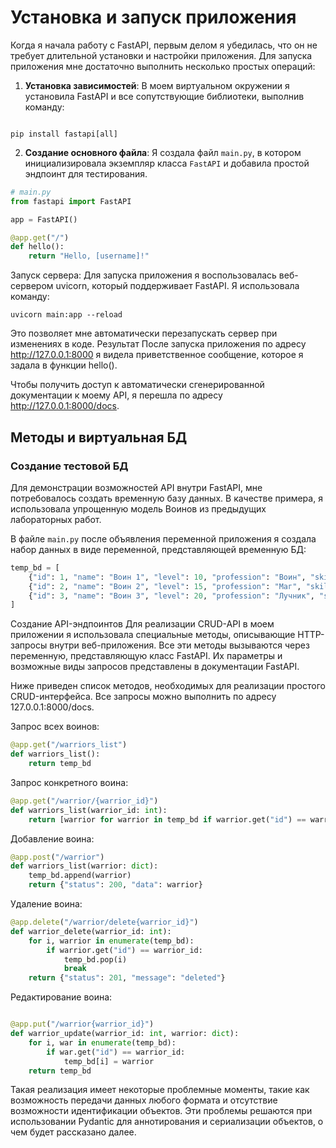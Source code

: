 
# Установка и запуск приложения

Когда я начала работу с FastAPI, первым делом я убедилась, что он не требует длительной установки и настройки приложения. Для запуска приложения мне достаточно выполнить несколько простых операций:

1. **Установка зависимостей**: В моем виртуальном окружении я установила FastAPI и все сопутствующие библиотеки, выполнив команду:

```

pip install fastapi[all]

```

2. **Создание основного файла**: Я создала файл `main.py`, в котором инициализировала экземпляр класса `FastAPI` и добавила простой эндпоинт для тестирования.

```python
# main.py
from fastapi import FastAPI

app = FastAPI()

@app.get("/")
def hello():
    return "Hello, [username]!"
   ```

Запуск сервера: Для запуска приложения я воспользовалась веб-сервером uvicorn, который поддерживает FastAPI. Я использовала команду:
```
uvicorn main:app --reload
```
Это позволяет мне автоматически перезапускать сервер при изменениях в коде.
Результат
После запуска приложения по адресу http://127.0.0.1:8000 я видела приветственное сообщение, которое я задала в функции hello().

Чтобы получить доступ к автоматически сгенерированной документации к моему API, я перешла по адресу http://127.0.0.1:8000/docs.
## Методы и виртуальная БД

### Создание тестовой БД

Для демонстрации возможностей API внутри FastAPI, мне потребовалось создать временную базу данных. В качестве примера, я использовала упрощенную модель Воинов из предыдущих лабораторных работ.

В файле `main.py` после объявления переменной приложения я создала набор данных в виде переменной, представляющей временную БД:

```python
temp_bd = [
    {"id": 1, "name": "Воин 1", "level": 10, "profession": "Воин", "skills": ["Удар мечом", "Блокировка"]},
    {"id": 2, "name": "Воин 2", "level": 15, "profession": "Маг", "skills": ["Огненный шар", "Ледяной дождь"]},
    {"id": 3, "name": "Воин 3", "level": 20, "profession": "Лучник", "skills": ["Стрела молнии", "Точный выстрел"]}
]
```
Создание API-эндпоинтов
Для реализации CRUD-API в моем приложении я использовала специальные методы, описывающие HTTP-запросы внутри веб-приложения. Все эти методы вызываются через переменную, представляющую класс FastAPI. Их параметры и возможные виды запросов представлены в документации FastAPI.

Ниже приведен список методов, необходимых для реализации простого CRUD-интерфейса. Все запросы можно выполнить по адресу 127.0.0.1:8000/docs.

Запрос всех воинов:
```python
@app.get("/warriors_list")
def warriors_list():
    return temp_bd
```
Запрос конкретного воина:
```python
@app.get("/warrior/{warrior_id}")
def warriors_list(warrior_id: int):
    return [warrior for warrior in temp_bd if warrior.get("id") == warrior_id]
```
Добавление воина:
```python
@app.post("/warrior")
def warriors_list(warrior: dict):
    temp_bd.append(warrior)
    return {"status": 200, "data": warrior}
```
Удаление воина:
```python
@app.delete("/warrior/delete{warrior_id}")
def warrior_delete(warrior_id: int):
    for i, warrior in enumerate(temp_bd):
        if warrior.get("id") == warrior_id:
            temp_bd.pop(i)
            break
    return {"status": 201, "message": "deleted"}
```
Редактирование воина:
```python

@app.put("/warrior{warrior_id}")
def warrior_update(warrior_id: int, warrior: dict):
    for i, war in enumerate(temp_bd):
        if war.get("id") == warrior_id:
            temp_bd[i] = warrior
    return temp_bd
```

Такая реализация имеет некоторые проблемные моменты, такие как возможность передачи данных любого формата и отсутствие возможности идентификации объектов. Эти проблемы решаются при использовании Pydantic для аннотирования и сериализации объектов, о чем будет рассказано далее.